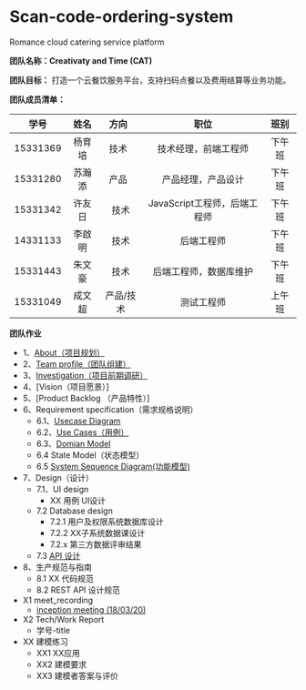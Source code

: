 # Scan-code-ordering-system
Romance cloud catering service platform

**团队名称：Creativaty and Time (CAT)**

**团队目标：** 打造一个云餐饮服务平台，支持扫码点餐以及费用结算等业务功能。

**团队成员清单：**

|    学号    |  姓名  |  方向   |         职位          | 班别 |
| :------: | :--: | :---: | :-----------------: | :--------: |
| 15331369 | 杨育培  |  技术   |     技术经理，前端工程师     | 下午班 |
| 15331280 | 苏瀚添  |  产品   |      产品经理，产品设计      | 下午班 |
| 15331342 | 许友日  |  技术   | JavaScript工程师，后端工程师 | 下午班 |
| 14331133 | 李啟明  |  技术   |        后端工程师        | 下午班 |
| 15331443 | 朱文豪  |  技术   |     后端工程师，数据库维护     | 下午班 |
| 15331049 | 成文超  | 产品/技术 |        测试工程师        | 上午班 |

**团队作业**
* 1、[About（项目规划）](https://github.com/SAAD-CAT/Scan-code-ordering-system/blob/master/Documents/project%20planning.md)
* 2、[Team profile（团队组建）](https://github.com/SAAD-CAT/Scan-code-ordering-system/blob/master/Documents/task2_team_profile.md)
* 3、[Investigation（项目前期调研）](https://github.com/SAAD-CAT/Scan-code-ordering-system/blob/master/Documents/product-survey-report.md)
* 4、[Vision（项目愿景）]
* 5、[Product Backlog （产品特性）]
* 6、Requirement specification（需求规格说明）
  * 6.1、[Usecase Diagram](https://github.com/SAAD-CAT/Scan-code-ordering-system/blob/master/Documents/task6_usecase_diagram.md)
  * 6.2、[Use Cases（用例）](https://github.com/SAAD-CAT/Scan-code-ordering-system/blob/master/Documents/task6_usecase_diagram.md)
  * 6.3、[Domian Model](https://github.com/SAAD-CAT/Scan-code-ordering-system/blob/master/Documents/task6_domian_model.md)
  * 6.4 State Model（状态模型）
  * 6.5 [System Sequence Diagram(功能模型)](https://github.com/SAAD-CAT/Scan-code-ordering-system/blob/master/Documents/task6_System_sequence_diagrams.md)
* 7、Design（设计）
  * 7.1、UI design
    * XX 用例 UI设计
  * 7.2 Database design
    * 7.2.1 用户及权限系统数据库设计
    * 7.2.2 XX子系统数据课设计
    * 7.2.x 第三方数据评审结果
  * 7.3 [API 设计](https://github.com/SAAD-CAT/Scan-code-ordering-system/blob/master/Documents/API%E8%AF%B4%E6%98%8E%E4%B9%A6.md)
* 8、生产规范与指南
  * 8.1 XX 代码规范
  * 8.2 REST API 设计规范
* X1 meet_recording
  * [inception meeting (18/03/20)](https://github.com/SAAD-CAT/Scan-code-ordering-system/blob/master/Documents/meeting-record.md)
* X2 Tech/Work Report
  * 学号-title
* XX 建模练习
  * XX1 XX应用
  * XX2 建模要求
  * XX3 建模者答案与评价
